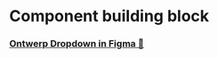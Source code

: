 # Component building block 

### [Ontwerp Dropdown in Figma 🎨](https://www.figma.com/design/Fvnt2ejJqS6ZgAi0baO1z8/Component-building-block?node-id=0-1&t=tTiwQ5eM9c5oY42I-1)
> 
